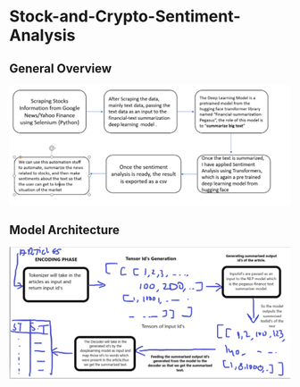 # Stock-and-Crypto-Sentiment-Analysis

## General Overview 

<p align = "center">
   <img src="https://github.com/mv1249/Stock-and-Crypto-Sentiment-Analysis/blob/main/images/overview.PNG">
</p>


## Model Architecture 

<p align = "center">
   <img src="https://github.com/mv1249/Stock-and-Crypto-Sentiment-Analysis/blob/main/images/ModelOverview.PNG">
</p>
